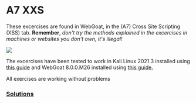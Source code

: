 # A7 XXS

These excercises are found in WebGoat, in the (A7) Cross Site Scripting (XSS) tab. __Remember__, _don't try the methods explained in the excercises in machines or websites you don't own, it's illegal!_

![](https://i.gyazo.com/240579d71f3a4b3d451ab6f0aea9ecdd.png)

The excercises have been tested to work in Kali Linux 2021.3 installed using [this guide](https://github.com/tonikerttula/APE/blob/main/installs/Kali.md) and WebGoat 8.0.0.M26 installed using [this guide.](https://github.com/tonikerttula/APE/blob/main/installs/webgoat.md)

All exercises are working without problems

### [Solutions](https://github.com/tonikerttula/APE/blob/main/solutions/A7solutions.md)
